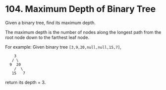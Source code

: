 # 104. Maximum Depth of Binary Tree

Given a binary tree, find its maximum depth.

The maximum depth is the number of nodes along the longest path from the root node down to the farthest leaf node.

For example:
Given binary tree `[3,9,20,null,null,15,7]`,

        3
       / \
      9  20
        /  \
       15   7

return its depth = 3.
